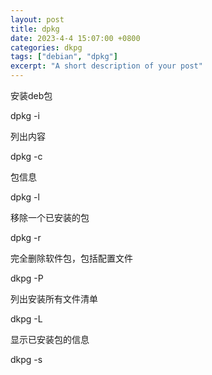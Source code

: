 ```yaml
---
layout: post
title: dpkg
date: 2023-4-4 15:07:00 +0800
categories: dkpg
tags: ["debian", "dpkg"]
excerpt: "A short description of your post"
---
```

安装deb包 

dpkg -i 

 

列出内容 

dpkg -c 

 

包信息 

dpkg -l 

 

移除一个已安装的包 

dpkg -r 

 

完全删除软件包，包括配置文件 

dkpg -P 

 

列出安装所有文件清单 

dkpg -L 

 

显示已安装包的信息 

dkpg -s 